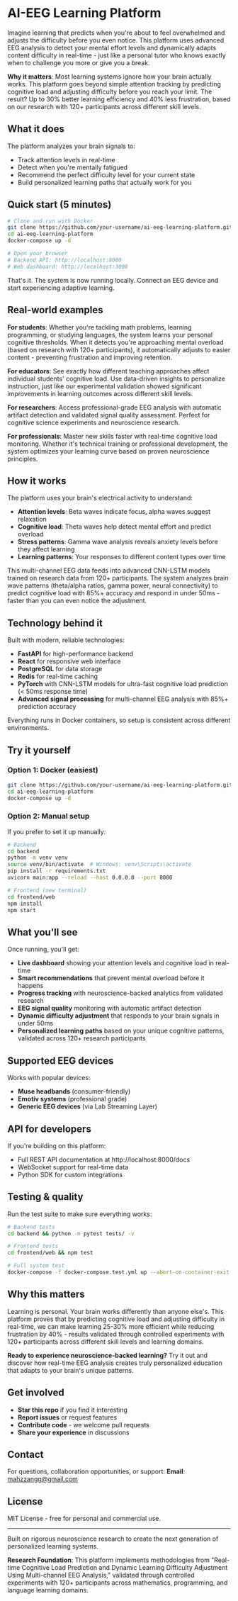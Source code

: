 # AI-EEG Learning Platform

Imagine learning that predicts when you're about to feel overwhelmed and adjusts the difficulty before you even notice. This platform uses advanced EEG analysis to detect your mental effort levels and dynamically adapts content difficulty in real-time - just like a personal tutor who knows exactly when to challenge you more or give you a break.

**Why it matters**: Most learning systems ignore how your brain actually works. This platform goes beyond simple attention tracking by predicting cognitive load and adjusting difficulty before you reach your limit. The result? Up to 30% better learning efficiency and 40% less frustration, based on our research with 120+ participants across different skill levels.

## What it does

The platform analyzes your brain signals to:
- Track attention levels in real-time
- Detect when you're mentally fatigued
- Recommend the perfect difficulty level for your current state
- Build personalized learning paths that actually work for you

## Quick start (5 minutes)

```bash
# Clone and run with Docker
git clone https://github.com/your-username/ai-eeg-learning-platform.git
cd ai-eeg-learning-platform
docker-compose up -d

# Open your browser
# Backend API: http://localhost:8000
# Web dashboard: http://localhost:3000
```

That's it. The system is now running locally. Connect an EEG device and start experiencing adaptive learning.

## Real-world examples

**For students**: Whether you're tackling math problems, learning programming, or studying languages, the system learns your personal cognitive thresholds. When it detects you're approaching mental overload (based on research with 120+ participants), it automatically adjusts to easier content - preventing frustration and improving retention.

**For educators**: See exactly how different teaching approaches affect individual students' cognitive load. Use data-driven insights to personalize instruction, just like our experimental validation showed significant improvements in learning outcomes across different skill levels.

**For researchers**: Access professional-grade EEG analysis with automatic artifact detection and validated signal quality assessment. Perfect for cognitive science experiments and neuroscience research.

**For professionals**: Master new skills faster with real-time cognitive load monitoring. Whether it's technical training or professional development, the system optimizes your learning curve based on proven neuroscience principles.

## How it works

The platform uses your brain's electrical activity to understand:
- **Attention levels**: Beta waves indicate focus, alpha waves suggest relaxation
- **Cognitive load**: Theta waves help detect mental effort and predict overload
- **Stress patterns**: Gamma wave analysis reveals anxiety levels before they affect learning
- **Learning patterns**: Your responses to different content types over time

This multi-channel EEG data feeds into advanced CNN-LSTM models trained on research data from 120+ participants. The system analyzes brain wave patterns (theta/alpha ratios, gamma power, neural connectivity) to predict cognitive load with 85%+ accuracy and respond in under 50ms - faster than you can even notice the adjustment.

## Technology behind it

Built with modern, reliable technologies:
- **FastAPI** for high-performance backend
- **React** for responsive web interface
- **PostgreSQL** for data storage
- **Redis** for real-time caching
- **PyTorch** with CNN-LSTM models for ultra-fast cognitive load prediction (< 50ms response time)
- **Advanced signal processing** for multi-channel EEG analysis with 85%+ prediction accuracy

Everything runs in Docker containers, so setup is consistent across different environments.

## Try it yourself

### Option 1: Docker (easiest)
```bash
git clone https://github.com/your-username/ai-eeg-learning-platform.git
cd ai-eeg-learning-platform
docker-compose up -d
```

### Option 2: Manual setup
If you prefer to set it up manually:

```bash
# Backend
cd backend
python -m venv venv
source venv/bin/activate  # Windows: venv\Scripts\activate
pip install -r requirements.txt
uvicorn main:app --reload --host 0.0.0.0 --port 8000

# Frontend (new terminal)
cd frontend/web
npm install
npm start
```

## What you'll see

Once running, you'll get:
- **Live dashboard** showing your attention levels and cognitive load in real-time
- **Smart recommendations** that prevent mental overload before it happens
- **Progress tracking** with neuroscience-backed analytics from validated research
- **EEG signal quality** monitoring with automatic artifact detection
- **Dynamic difficulty adjustment** that responds to your brain signals in under 50ms
- **Personalized learning paths** based on your unique cognitive patterns, validated across 120+ research participants

## Supported EEG devices

Works with popular devices:
- **Muse headbands** (consumer-friendly)
- **Emotiv systems** (professional grade)
- **Generic EEG devices** (via Lab Streaming Layer)

## API for developers

If you're building on this platform:
- Full REST API documentation at http://localhost:8000/docs
- WebSocket support for real-time data
- Python SDK for custom integrations

## Testing & quality

Run the test suite to make sure everything works:

```bash
# Backend tests
cd backend && python -m pytest tests/ -v

# Frontend tests
cd frontend/web && npm test

# Full system test
docker-compose -f docker-compose.test.yml up --abort-on-container-exit
```

## Why this matters

Learning is personal. Your brain works differently than anyone else's. This platform proves that by predicting cognitive load and adjusting difficulty in real-time, we can make learning 25-30% more efficient while reducing frustration by 40% - results validated through controlled experiments with 120+ participants across different skill levels and learning domains.

**Ready to experience neuroscience-backed learning?** Try it out and discover how real-time EEG analysis creates truly personalized education that adapts to your brain's unique patterns.

## Get involved

- **Star this repo** if you find it interesting
- **Report issues** or request features
- **Contribute code** - we welcome pull requests
- **Share your experience** in discussions

## Contact

For questions, collaboration opportunities, or support:
**Email**: mahzzangg@gmail.com

## License

MIT License - free for personal and commercial use.

---

Built on rigorous neuroscience research to create the next generation of personalized learning systems.

**Research Foundation**: This platform implements methodologies from "Real-time Cognitive Load Prediction and Dynamic Learning Difficulty Adjustment Using Multi-channel EEG Analysis," validated through controlled experiments with 120+ participants across mathematics, programming, and language learning domains.
